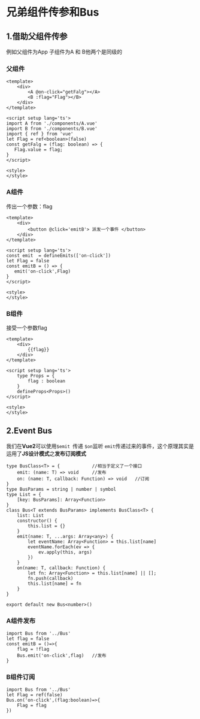 # 兄弟组件传参和Bus

## 1.借助父组件传参

例如父组件为App 子组件为A 和 B他两个是同级的

### 父组件

```vue
<template>
    <div>
        <A @on-click="getFalg"></A>
        <B :flag="Flag"></B>
    </div>
</template>
    
<script setup lang='ts'>
import A from './components/A.vue'
import B from './components/B.vue'
import { ref } from 'vue'
let Flag = ref<boolean>(false)
const getFalg = (flag: boolean) => {
   Flag.value = flag;
}
</script>
    
<style>
</style>
```



### A组件

传出一个参数：flag

```vue
<template>
    <div>
        <button @click='emitB'> 派发一个事件 </button>
    </div>
</template>
    
<script setup lang='ts'>
const emit  = defineEmits(['on-click'])
let Flag = false
const emitB = () => {
   emit('on-click',Flag)
}
</script>
    
<style>
</style>
```





### B组件

接受一个参数flag

```vue
<template>
    <div>
        {{flag}}
    </div>
</template>
    
<script setup lang='ts'>
    type Props = {
        flag : boolean
    }
    defineProps<Props>()
</script>
    
<style>
</style>
```





## 2.Event Bus

我们在**Vue2**可以使用`$emit `传递 `$on`监听 `emit`传递过来的事件，这个原理其实是运用了**JS设计模式**之**发布订阅模式**

```tsx
type BusClass<T> = {			//相当于定义了一个接口
    emit: (name: T) => void		//发布
    on: (name: T, callback: Function) => void	//订阅
}
type BusParams = string | number | symbol 
type List = {
    [key: BusParams]: Array<Function>
}
class Bus<T extends BusParams> implements BusClass<T> {
    list: List
    constructor() {
        this.list = {}
    }
    emit(name: T, ...args: Array<any>) {
        let eventName: Array<Function> = this.list[name]
        eventName.forEach(ev => {
            ev.apply(this, args)
        })
    }
    on(name: T, callback: Function) {
        let fn: Array<Function> = this.list[name] || [];
        fn.push(callback)
        this.list[name] = fn
    }
}
 
export default new Bus<number>()
```

### A组件发布

```tsx
import Bus from '../Bus'
let flag = false
const emitB = ()=>{
    flag = !flag
    Bus.emit('on-click',flag)	//发布
}
```

### B组件订阅

```tsx
import Bus from '../Bus'
let Flag = ref(false)
Bus.on('on-click',(flag:boolean)=>{
	Flag = flag
})
```

